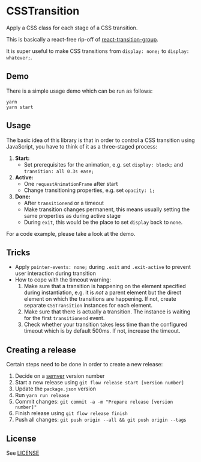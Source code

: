 # CSSTransition

Apply a CSS class for each stage of a CSS transition.

This is basically a react-free rip-off of [react-transition-group](https://github.com/reactjs/react-transition-group).

It is super useful to make CSS transitions from `display: none;` to `display: whatever;`.

## Demo

There is a simple usage demo which can be run as follows:

    yarn
    yarn start

## Usage

The basic idea of this library is that in order to control a CSS transition using JavaScript, you have to think of it as a three-staged process:

1. **Start:**
    - Set prerequisites for the animation, e.g. set `display: block;` and `transition: all 0.3s ease;`
1. **Active:**
    - One `requestAnimationFrame` after start
    - Change transitioning properties, e.g. set `opacity: 1;`
1. **Done:**
    - After `transitionend` or a timeout
    - Make transition changes permanent, this means usually setting the same properties as during active stage
    - During `exit`, this would be the place to set `display` back to `none`.

For a code example, please take a look at the demo.

## Tricks

-   Apply `pointer-events: none;` during `.exit` and `.exit-active` to prevent user interaction during transition
-   How to cope with the timeout warning:
    1. Make sure that a transition is happening on the element specified during instantiation, e.g. it is _not_ a parent element but the direct element on which the transitions are happening. If not, create separate `CSSTransition` instances for each element.
    1. Make sure that there is actually a transition. The instance is waiting for the first `transitionend` event.
    1. Check whether your transition takes less time than the configured timeout which is by default 500ms. If not, increase the timeout.

## Creating a release

Certain steps need to be done in order to create a new release:

1. Decide on a [semver](https://semver.org/spec/v2.0.0.html) version number
1. Start a new release using `git flow release start [version number]`
1. Update the `package.json` version
1. Run `yarn run release`
1. Commit changes: `git commit -a -m "Prepare release [version number]"`
1. Finish release using `git flow release finish`
1. Push all changes: `git push origin --all && git push origin --tags`

## License

See [LICENSE](LICENSE)
